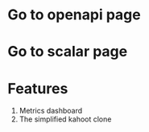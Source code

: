 # Go to openapi page

# Go to scalar page

# Features

1. Metrics dashboard
2. The simplified kahoot clone